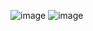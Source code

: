 ![image](https://github.com/user-attachments/assets/b1c3c7b8-68e8-4e83-b8c7-f33809da9ae8)
![image](https://github.com/user-attachments/assets/bc21caa5-cff5-4c0f-ac02-be9acdf26230)
